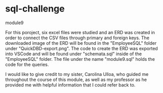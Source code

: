 # sql-challenge
module9

For this poroject, six excel files were studied and an ERD was created in order to connect the CSV files through primary and foreign keys. The downloaded image of the ERD will be found in the "EmployeeSQL" folder under "QuickDBD-export.png". The code to create the ERD was exported into VSCode and will be found under "schemata.sql" inside of the "EmployeeSQL" folder. The file under the name "module9.sql" holds the code for the queries.

I would like to give credit to my sister, Carolina Ulloa, who guided me throughout the course of this module, as well as my professor as he provided me with helpful information that I could refer back to.
